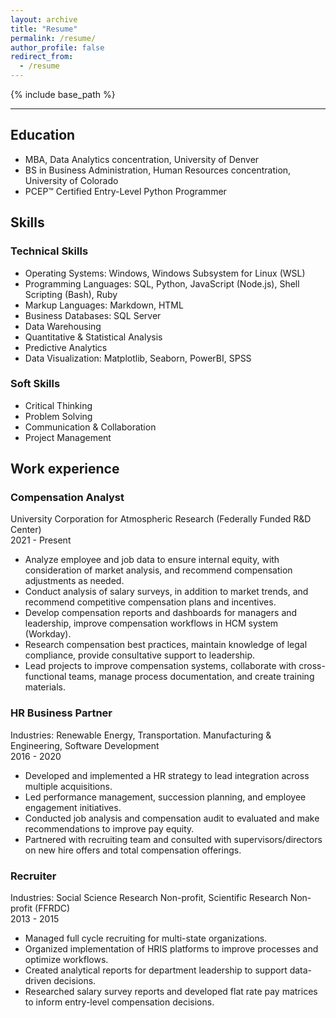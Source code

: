 ```yaml
---
layout: archive
title: "Resume"
permalink: /resume/
author_profile: false
redirect_from:
  - /resume
---
```


{% include base_path %}

---

## Education
* MBA, Data Analytics concentration, University of Denver
* BS in Business Administration, Human Resources concentration, University of Colorado
* PCEP™ Certified Entry-Level Python Programmer


## Skills

### Technical Skills
* Operating Systems: Windows, Windows Subsystem for Linux (WSL)
* Programming Languages: SQL, Python, JavaScript (Node.js), Shell Scripting (Bash), Ruby
* Markup Languages: Markdown, HTML
* Business Databases: SQL Server
* Data Warehousing
* Quantitative & Statistical Analysis
* Predictive Analytics
* Data Visualization: Matplotlib, Seaborn, PowerBI, SPSS

### Soft Skills
* Critical Thinking
* Problem Solving
* Communication & Collaboration
* Project Management


## Work experience

### Compensation Analyst
University Corporation for Atmospheric Research (Federally Funded R&D Center)  
2021 - Present
  * Analyze employee and job data to ensure internal equity, with consideration of market analysis, and recommend compensation adjustments as needed.
  * Conduct analysis of salary surveys, in addition to market trends, and recommend competitive compensation plans and incentives.
  * Develop compensation reports and dashboards for managers and leadership, improve compensation workflows in HCM system (Workday).
  * Research compensation best practices, maintain knowledge of legal compliance, provide consultative support to leadership.
  * Lead projects to improve compensation systems, collaborate with cross-functional teams, manage process documentation, and create training materials.

### HR Business Partner
Industries: Renewable Energy, Transportation. Manufacturing & Engineering, Software Development  
2016 - 2020
  * Developed and implemented a HR strategy to lead integration across multiple acquisitions.
  * Led performance management, succession planning, and employee engagement initiatives.
  * Conducted job analysis and compensation audit to evaluated and make recommendations to improve pay equity.
  * Partnered with recruiting team and consulted with supervisors/directors on new hire offers and total compensation offerings.

### Recruiter
Industries: Social Science Research Non-profit, Scientific Research Non-profit (FFRDC)  
2013 - 2015
  * Managed full cycle recruiting for multi-state organizations.
  * Organized implementation of HRIS platforms to improve processes and optimize workflows.
  * Created analytical reports for department leadership to support data-driven decisions.
  * Researched salary survey reports and developed flat rate pay matrices to inform entry-level compensation decisions.
